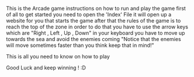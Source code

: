 This is the Arcade game instructions on how to run and play the game
first of all to get started you need to open the 'Index' File it will open up a website for you that starts the game after that the rules of the game is to reach the top of the zone in order to do that you have to use the arrow keys which are "Right , Left , Up , Down" in your keyboard you have to move up towards the sea and avoid the enemies coming "Notice that the enemies will move sometimes faster than you think keep that in mind!" 

This is all you need to know on how to play 
 
Good Luck and keep winning ! :D
